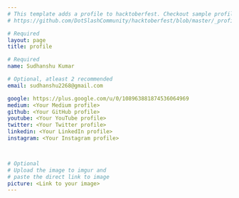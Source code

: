 ```yaml
---
# This template adds a profile to hacktoberfest. Checkout sample profile at
# https://github.com/DotSlashCommunity/hacktoberfest/blob/master/_profile/ksdme.md

# Required
layout: page
title: profile

# Required
name: Sudhanshu Kumar

# Optional, atleast 2 recommended
email: sudhanshu2268@gmail.com

google: https://plus.google.com/u/0/108963881874536064969
medium: <Your Medium profile>
github: <Your GitHub profile> 
youtube: <Your YouTube profile>
twitter: <Your Twitter profile>
linkedin: <Your LinkedIn profile>
instagram: <Your Instagram profile>



# Optional
# Upload the image to imgur and
# paste the direct link to image
picture: <Link to your image>
---
```

